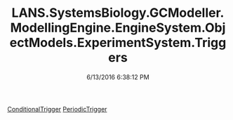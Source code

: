 ﻿---
title: LANS.SystemsBiology.GCModeller.ModellingEngine.EngineSystem.ObjectModels.ExperimentSystem.Triggers
date: 6/13/2016 6:38:12 PM
---

[ConditionalTrigger](T-LANS.SystemsBiology.GCModeller.ModellingEngine.EngineSystem.ObjectModels.ExperimentSystem.Triggers.ConditionalTrigger.html)
[PeriodicTrigger](T-LANS.SystemsBiology.GCModeller.ModellingEngine.EngineSystem.ObjectModels.ExperimentSystem.Triggers.PeriodicTrigger.html)
